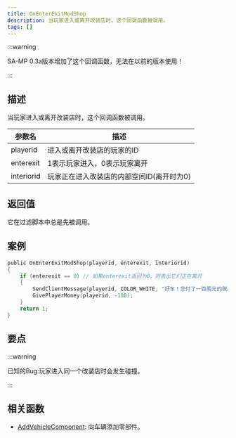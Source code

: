 ```yaml
---
title: OnEnterExitModShop
description: 当玩家进入或离开改装店时，这个回调函数被调用。
tags: []
---
```


:::warning

SA-MP 0.3a版本增加了这个回调函数，无法在以前的版本使用！

:::

## 描述

当玩家进入或离开改装店时，这个回调函数被调用。

| 参数名     | 描述                                      |
| ---------- | ----------------------------------------- |
| playerid   | 进入或离开改装店的玩家的ID                |
| enterexit  | 1表示玩家进入，0表示玩家离开              |
| interiorid | 玩家正在进入改装店的内部空间ID(离开时为0) |

## 返回值

它在过滤脚本中总是先被调用。

## 案例

```c
public OnEnterExitModShop(playerid, enterexit, interiorid)
{
    if (enterexit == 0) // 如果enterexit返回为0，则表示它们正在离开
    {
        SendClientMessage(playerid, COLOR_WHITE, "好车！您付了一百美元的税。");
        GivePlayerMoney(playerid, -100);
    }
    return 1;
}
```

## 要点

:::warning

已知的Bug:玩家进入同一个改装店时会发生碰撞。

:::

## 相关函数

- [AddVehicleComponent](../functions/AddVehicleComponent): 向车辆添加零部件。
